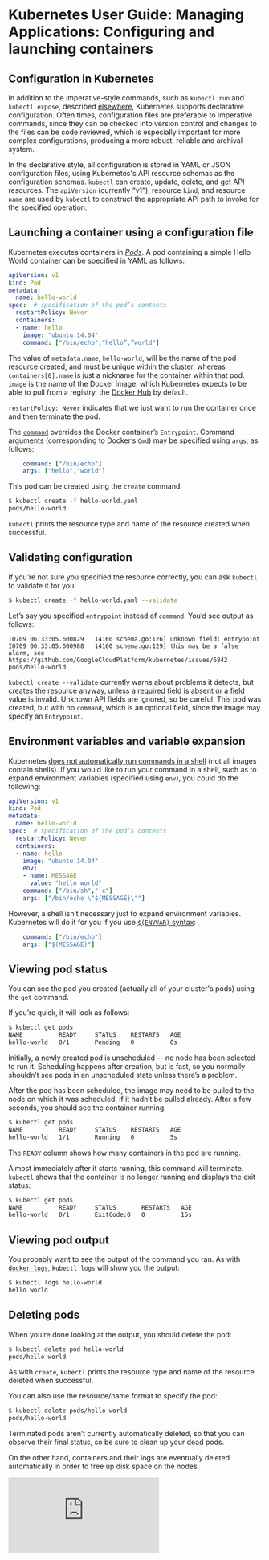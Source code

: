 # Kubernetes User Guide: Managing Applications: Configuring and launching containers

## Configuration in Kubernetes

In addition to the imperative-style commands, such as `kubectl run` and `kubectl expose`, described [elsewhere](quick-start.md), Kubernetes supports declarative configuration. Often times, configuration files are preferable to imperative commands, since they can be checked into version control and changes to the files can be code reviewed, which is especially important for more complex configurations, producing a more robust, reliable and archival system.

In the declarative style, all configuration is stored in YAML or JSON configuration files, using Kubernetes's API resource schemas as the configuration schemas. `kubectl` can create, update, delete, and get API resources. The `apiVersion` (currently “v1”), resource `kind`, and resource `name` are used by `kubectl` to construct the appropriate API path to invoke for the specified operation. 

## Launching a container using a configuration file

Kubernetes executes containers in [*Pods*](../../docs/pods.md). A pod containing a simple Hello World container can be specified in YAML as follows:

```yaml
apiVersion: v1
kind: Pod
metadata:
  name: hello-world
spec:  # specification of the pod’s contents
  restartPolicy: Never
  containers:
  - name: hello
    image: "ubuntu:14.04"
    command: ["/bin/echo","hello”,”world"]
```
The value of `metadata.name`, `hello-world`, will be the name of the pod resource created, and must be unique within the cluster, whereas `containers[0].name` is just a nickname for the container within that pod. `image` is the name of the Docker image, which Kubernetes expects to be able to pull from a registry, the [Docker Hub](https://registry.hub.docker.com/) by default.

`restartPolicy: Never` indicates that we just want to run the container once and then terminate the pod. 

The [`command`](../../docs/containers.md#containers-and-commands) overrides the Docker container’s `Entrypoint`. Command arguments (corresponding to Docker’s `Cmd`) may be specified using `args`, as follows:

```yaml
    command: ["/bin/echo"]
    args: ["hello","world"]
```

This pod can be created using the `create` command:
```bash
$ kubectl create -f hello-world.yaml
pods/hello-world
```
`kubectl` prints the resource type and name of the resource created when successful.

## Validating configuration

If you’re not sure you specified the resource correctly, you can ask `kubectl` to validate it for you:
```bash
$ kubectl create -f hello-world.yaml --validate
```

Let’s say you specified `entrypoint` instead of `command`. You’d see output as follows:
```
I0709 06:33:05.600829   14160 schema.go:126] unknown field: entrypoint
I0709 06:33:05.600988   14160 schema.go:129] this may be a false alarm, see https://github.com/GoogleCloudPlatform/kubernetes/issues/6842
pods/hello-world
```
`kubectl create --validate` currently warns about problems it detects, but creates the resource anyway, unless a required field is absent or a field value is invalid. Unknown API fields are ignored, so be careful. This pod was created, but with no `command`, which is an optional field, since the image may specify an `Entrypoint`.

## Environment variables and variable expansion

Kubernetes [does not automatically run commands in a shell](https://github.com/GoogleCloudPlatform/kubernetes/wiki/User-FAQ#use-of-environment-variables-on-the-command-line) (not all images contain shells). If you would like to run your command in a shell, such as to expand environment variables (specified using `env`), you could do the following:
```yaml
apiVersion: v1
kind: Pod
metadata:
  name: hello-world
spec:  # specification of the pod’s contents
  restartPolicy: Never
  containers:
  - name: hello
    image: "ubuntu:14.04"
    env:
    - name: MESSAGE
      value: "hello world"
    command: ["/bin/sh","-c"]
    args: ["/bin/echo \"${MESSAGE}\""]
```

However, a shell isn’t necessary just to expand environment variables. Kubernetes will do it for you if you use [`$(ENVVAR)` syntax](../../docs/design/expansion.md):
```yaml
    command: ["/bin/echo"]
    args: ["$(MESSAGE)"]
```
## Viewing pod status

You can see the pod you created (actually all of your cluster's pods) using the `get` command. 

If you’re quick, it will look as follows:
```bash
$ kubectl get pods
NAME          READY     STATUS    RESTARTS   AGE
hello-world   0/1       Pending   0          0s
```
Initially, a newly created pod is unscheduled -- no node has been selected to run it. Scheduling happens after creation, but is fast, so you normally shouldn’t see pods in an unscheduled state unless there’s a problem.

After the pod has been scheduled, the image may need to be pulled to the node on which it was scheduled, if it hadn’t be pulled already. After a few seconds, you should see the container running:
```bash
$ kubectl get pods
NAME          READY     STATUS    RESTARTS   AGE
hello-world   1/1       Running   0          5s
```
The `READY` column shows how many containers in the pod are running.

Almost immediately after it starts running, this command will terminate. `kubectl` shows that the container is no longer running and displays the exit status:
```bash
$ kubectl get pods
NAME          READY     STATUS       RESTARTS   AGE
hello-world   0/1       ExitCode:0   0          15s
```
## Viewing pod output

You probably want to see the output of the command you ran. As with [`docker logs`](https://docs.docker.com/userguide/usingdocker/), `kubectl logs` will show you the output:
```bash
$ kubectl logs hello-world
hello world
```
## Deleting pods
When you’re done looking at the output, you should delete the pod:
```bash
$ kubectl delete pod hello-world
pods/hello-world
```
As with `create`, `kubectl` prints the resource type and name of the resource deleted when successful.

You can also use the resource/name format to specify the pod:
```bash
$ kubectl delete pods/hello-world
pods/hello-world
```

Terminated pods aren’t currently automatically deleted, so that you can observe their final status, so be sure to clean up your dead pods. 

On the other hand, containers and their logs are eventually deleted automatically in order to free up disk space on the nodes.


[![Analytics](https://kubernetes-site.appspot.com/UA-36037335-10/GitHub/docs/user-guide/configuring-containers.md?pixel)]()
